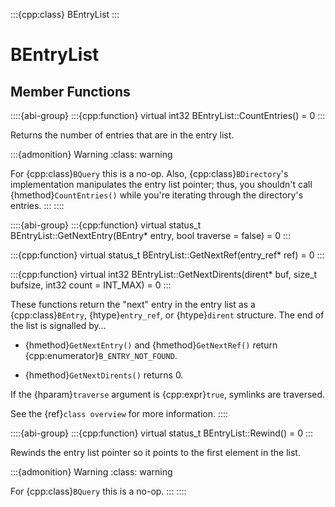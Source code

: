 :::{cpp:class} BEntryList
:::

# BEntryList

## Member Functions

::::{abi-group}
:::{cpp:function} virtual int32 BEntryList::CountEntries() = 0
:::

Returns the number of entries that are in the entry list.

:::{admonition} Warning
:class: warning






For {cpp:class}`BQuery` this is a no-op. Also, {cpp:class}`BDirectory`'s
implementation manipulates the entry list pointer; thus, you shouldn't call
{hmethod}`CountEntries()` while you're iterating through the directory's
entries.
:::
::::

::::{abi-group}
:::{cpp:function} virtual status_t BEntryList::GetNextEntry(BEntry* entry, bool traverse = false) = 0
:::

:::{cpp:function} virtual status_t BEntryList::GetNextRef(entry_ref* ref) = 0
:::

:::{cpp:function} virtual int32 BEntryList::GetNextDirents(dirent* buf, size_t bufsize, int32 count = INT_MAX) = 0
:::

These functions return the "next" entry in the entry list as a
{cpp:class}`BEntry`, {htype}`entry_ref`, or {htype}`dirent` structure. The
end of the list is signalled by…

- {hmethod}`GetNextEntry()` and {hmethod}`GetNextRef()` return
  {cpp:enumerator}`B_ENTRY_NOT_FOUND`.

- {hmethod}`GetNextDirents()` returns 0.

If the {hparam}`traverse` argument is {cpp:expr}`true`, symlinks are
traversed.

See the {ref}`class overview` for more information.
::::

::::{abi-group}
:::{cpp:function} virtual status_t BEntryList::Rewind() = 0
:::

Rewinds the entry list pointer so it points to the first element in the
list.

:::{admonition} Warning
:class: warning






For {cpp:class}`BQuery` this is a no-op.
:::
::::
